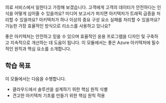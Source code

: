 의료 서비스에서 일한다고 가정해 보겠습니다. 고객에게 고객의 데이터가 안전하다는 인식을 어떻게 심어줄 수 있을까요? 미디어 보고서가 퍼지면 아키텍처가 트래픽 급증을 처리할 수 있을까요? 아키텍처가 하나 이상의 중요 구성 요소 실패를 처리할 수 있을까요? 가능한 가장 효율적인 방식으로 리소스를 사용하고 있나요?

좋은 아키텍처는 안전하고 믿을 수 있으며 효율적인 응용 프로그램을 디자인 및 구축하고 지속적으로 개선하는 데 도움이 됩니다. 이 모듈에서는 좋은 Azure 아키텍처에 필수적인 원칙과 핵심 요소를 소개합니다.

## <a name="learning-objectives"></a>학습 목표

이 모듈에서는 다음을 수행합니다.
- 클라우드에서 솔루션을 설계하기 위한 핵심 원칙 식별
- 견고한 아키텍처 기초를 만들기 위한 핵심 원칙 적용
